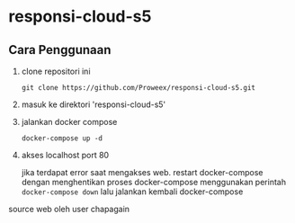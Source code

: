 # responsi-cloud-s5

## Cara Penggunaan
1. clone repositori ini
    
    ``git clone https://github.com/Proweex/responsi-cloud-s5.git``
    
2. masuk ke direktori 'responsi-cloud-s5'

3. jalankan docker compose

    ``docker-compose up -d``

4. akses localhost port 80

    jika terdapat error saat mengakses web. restart docker-compose dengan menghentikan proses docker-compose menggunakan perintah ``docker-compose down`` lalu jalankan kembali docker-compose

source web oleh user chapagain
